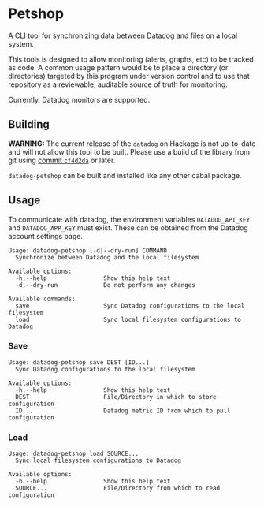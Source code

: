 # Petshop

A CLI tool for synchronizing data between Datadog and files on a local
system.

This tools is designed to allow monitoring (alerts, graphs, etc) to be
tracked as code. A common usage pattern would be to place a directory (or
directories) targeted by this program under version control and to use
that repository as a reviewable, auditable source of truth for monitoring.

Currently, Datadog monitors are supported.

## Building

**WARNING:** The current release of the `datadog` on Hackage is not up-to-date
and will not allow this tool to be built. Please use a build of the library
from git using
[commit `cf4d2da`](https://github.com/iand675/datadog/commit/cf4d2da8f6917bcd5009061208acd1fc68267f91)
or later.

`datadog-petshop` can be built and installed like any other cabal package.

## Usage

To communicate with datadog, the environment variables `DATADOG_API_KEY` and
`DATADOG_APP_KEY` must exist. These can be obtained from the Datadog account
settings page.

```
Usage: datadog-petshop [-d|--dry-run] COMMAND
  Synchronize between Datadog and the local filesystem

Available options:
  -h,--help                Show this help text
  -d,--dry-run             Do not perform any changes

Available commands:
  save                     Sync Datadog configurations to the local filesystem
  load                     Sync local filesystem configurations to Datadog
```

### Save

```
Usage: datadog-petshop save DEST [ID...]
  Sync Datadog configurations to the local filesystem

Available options:
  -h,--help                Show this help text
  DEST                     File/Directory in which to store configuration
  ID...                    Datadog metric ID from which to pull configuration
```

### Load

```
Usage: datadog-petshop load SOURCE...
  Sync local filesystem configurations to Datadog

Available options:
  -h,--help                Show this help text
  SOURCE...                File/Directory from which to read configuration
```
